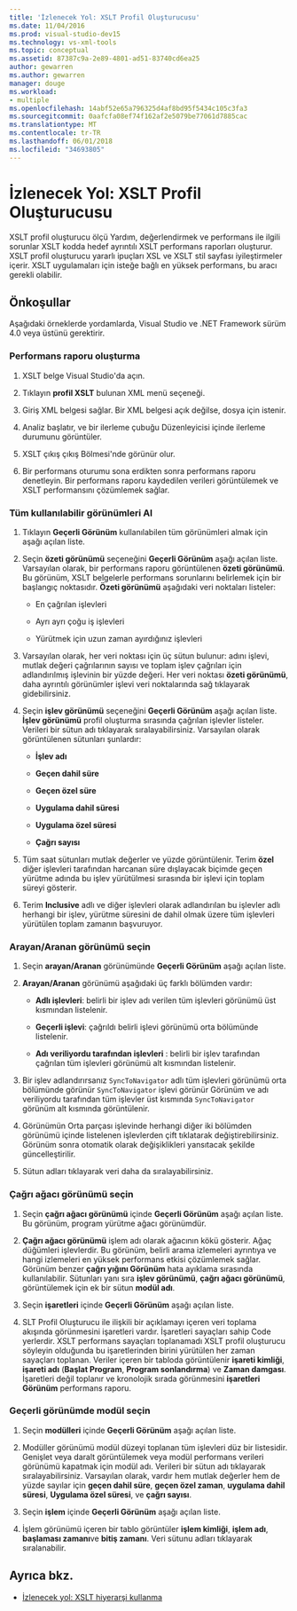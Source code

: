 ```yaml
---
title: 'İzlenecek Yol: XSLT Profil Oluşturucusu'
ms.date: 11/04/2016
ms.prod: visual-studio-dev15
ms.technology: vs-xml-tools
ms.topic: conceptual
ms.assetid: 87387c9a-2e89-4801-ad51-83740cd6ea25
author: gewarren
ms.author: gewarren
manager: douge
ms.workload:
- multiple
ms.openlocfilehash: 14abf52e65a796325d4af8bd95f5434c105c3fa3
ms.sourcegitcommit: 0aafcfa08ef74f162af2e5079be77061d7885cac
ms.translationtype: MT
ms.contentlocale: tr-TR
ms.lasthandoff: 06/01/2018
ms.locfileid: "34693805"
---
```

# <a name="walkthrough-xslt-profiler"></a>İzlenecek Yol: XSLT Profil Oluşturucusu

XSLT profil oluşturucu ölçü Yardım, değerlendirmek ve performans ile ilgili sorunlar XSLT kodda hedef ayrıntılı XSLT performans raporları oluşturur. XSLT profil oluşturucu yararlı ipuçları XSL ve XSLT stil sayfası iyileştirmeler içerir. XSLT uygulamaları için isteğe bağlı en yüksek performans, bu aracı gerekli olabilir.

## <a name="prerequisites"></a>Önkoşullar

Aşağıdaki örneklerde yordamlarda, Visual Studio ve .NET Framework sürüm 4.0 veya üstünü gerektirir.

### <a name="create-the-performance-report"></a>Performans raporu oluşturma

1.  XSLT belge Visual Studio'da açın.

2.  Tıklayın **profil XSLT** bulunan XML menü seçeneği.

3.  Giriş XML belgesi sağlar. Bir XML belgesi açık değilse, dosya için istenir.

4.  Analiz başlatır, ve bir ilerleme çubuğu Düzenleyicisi içinde ilerleme durumunu görüntüler.

5.  XSLT çıkış çıkış Bölmesi'nde görünür olur.

6.  Bir performans oturumu sona erdikten sonra performans raporu denetleyin. Bir performans raporu kaydedilen verileri görüntülemek ve XSLT performansını çözümlemek sağlar.

### <a name="get-all-the-available-views"></a>Tüm kullanılabilir görünümleri Al

1.  Tıklayın **Geçerli Görünüm** kullanılabilen tüm görünümleri almak için aşağı açılan liste.

2.  Seçin **özeti görünümü** seçeneğini **Geçerli Görünüm** aşağı açılan liste. Varsayılan olarak, bir performans raporu görüntülenen **özeti görünümü**. Bu görünüm, XSLT belgelerle performans sorunlarını belirlemek için bir başlangıç noktasıdır. **Özeti görünümü** aşağıdaki veri noktaları listeler:

    -   En çağrılan işlevleri

    -   Ayrı ayrı çoğu iş işlevleri

    -   Yürütmek için uzun zaman ayırdığınız işlevleri

3.  Varsayılan olarak, her veri noktası için üç sütun bulunur: adını işlevi, mutlak değeri çağrılarının sayısı ve toplam işlev çağrıları için adlandırılmış işlevinin bir yüzde değeri. Her veri noktası **özeti görünümü**, daha ayrıntılı görünümler işlevi veri noktalarında sağ tıklayarak gidebilirsiniz.

4.  Seçin **işlev görünümü** seçeneğini **Geçerli Görünüm** aşağı açılan liste. **İşlev görünümü** profil oluşturma sırasında çağrılan işlevler listeler. Verileri bir sütun adı tıklayarak sıralayabilirsiniz. Varsayılan olarak görüntülenen sütunları şunlardır:

    -   **İşlev adı**

    -   **Geçen dahil süre**

    -   **Geçen özel süre**

    -   **Uygulama dahil süresi**

    -   **Uygulama özel süresi**

    -   **Çağrı sayısı**

5.  Tüm saat sütunları mutlak değerler ve yüzde görüntülenir. Terim **özel** diğer işlevleri tarafından harcanan süre dışlayacak biçimde geçen yürütme adında bu işlev yürütülmesi sırasında bir işlevi için toplam süreyi gösterir.

6.  Terim **Inclusive** adlı ve diğer işlevleri olarak adlandırılan bu işlevler adlı herhangi bir işlev, yürütme süresini de dahil olmak üzere tüm işlevleri yürütülen toplam zamanın başvuruyor.

### <a name="select-callercallee-view"></a>Arayan/Aranan görünümü seçin

1.  Seçin **arayan/Aranan** görünümünde **Geçerli Görünüm** aşağı açılan liste.

2.  **Arayan/Aranan** görünümü aşağıdaki üç farklı bölümden vardır:

    -   **Adlı işlevleri**: belirli bir işlev adı verilen tüm işlevleri görünümü üst kısmından listelenir.

    -   **Geçerli işlevi**: çağrıldı belirli işlevi görünümü orta bölümünde listelenir.

    -   **Adı veriliyordu tarafından işlevleri** : belirli bir işlev tarafından çağrılan tüm işlevleri görünümü alt kısmından listelenir.

3.  Bir işlev adlandırırsanız `SyncToNavigator` adlı tüm işlevleri görünümü orta bölümünde görünür `SyncToNavigator` işlevi görünür Görünüm ve adı veriliyordu tarafından tüm işlevler üst kısmında `SyncToNavigator` görünüm alt kısmında görüntülenir.

4.  Görünümün Orta parçası işlevinde herhangi diğer iki bölümden görünümü içinde listelenen işlevlerden çift tıklatarak değiştirebilirsiniz. Görünüm sonra otomatik olarak değişiklikleri yansıtacak şekilde güncelleştirilir.

5.  Sütun adları tıklayarak veri daha da sıralayabilirsiniz.

### <a name="select-call-tree-view"></a>Çağrı ağacı görünümü seçin

1.  Seçin **çağrı ağacı görünümü** içinde **Geçerli Görünüm** aşağı açılan liste. Bu görünüm, program yürütme ağacı görünümdür.

2.  **Çağrı ağacı görünümü** işlem adı olarak ağacının kökü gösterir. Ağaç düğümleri işlevlerdir. Bu görünüm, belirli arama izlemeleri ayrıntıya ve hangi izlemeleri en yüksek performans etkisi çözümlemek sağlar. Görünüm benzer **çağrı yığını Görünüm** hata ayıklama sırasında kullanılabilir. Sütunları yanı sıra **işlev görünümü**, **çağrı ağacı görünümü**, görüntülemek için ek bir sütun **modül adı**.

3.  Seçin **işaretleri** içinde **Geçerli Görünüm** aşağı açılan liste.

4.  SLT Profil Oluşturucu ile ilişkili bir açıklamayı içeren veri toplama akışında görünmesini işaretleri vardır. İşaretleri sayaçları sahip Code yerlerdir. XSLT performans sayaçları toplanamadı XSLT profil oluşturucu söyleyin olduğunda bu işaretlerinden birini yürütülen her zaman sayaçları toplanan. Veriler içeren bir tabloda görüntülenir **işareti kimliği**, **işareti adı** (**Başlat Program**, **Program sonlandırma**) ve  **Zaman damgası**. İşaretleri değil toplanır ve kronolojik sırada görünmesini **işaretleri Görünüm** performans raporu.

### <a name="select-modules-in-the-current-view"></a>Geçerli görünümde modül seçin

1.  Seçin **modülleri** içinde **Geçerli Görünüm** aşağı açılan liste.

2.  Modüller görünümü modül düzeyi toplanan tüm işlevleri düz bir listesidir. Genişlet veya daralt görüntülemek veya modül performans verileri görünümü kapatmak için modül adı. Verileri bir sütun adı tıklayarak sıralayabilirsiniz. Varsayılan olarak, vardır hem mutlak değerler hem de yüzde sayılar için **geçen dahil süre**, **geçen özel zaman**, **uygulama dahil süresi**, **Uygulama özel süresi**, ve **çağrı sayısı**.

3.  Seçin **işlem** içinde **Geçerli Görünüm** aşağı açılan liste.

4.  İşlem görünümü içeren bir tablo görüntüler **işlem kimliği**, **işlem adı**, **başlaması zamanı**ve **bitiş zamanı**. Veri sütunu adları tıklayarak sıralanabilir.

## <a name="see-also"></a>Ayrıca bkz.

- [İzlenecek yol: XSLT hiyerarşi kullanma](../xml-tools/walkthrough-using-xslt-hierarchy.md)